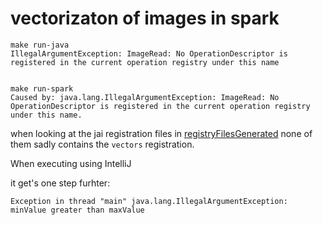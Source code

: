 # vectorizaton of images in spark

```
make run-java
IllegalArgumentException: ImageRead: No OperationDescriptor is registered in the current operation registry under this name


make run-spark
Caused by: java.lang.IllegalArgumentException: ImageRead: No OperationDescriptor is registered in the current operation registry under this name.
```



when looking at the jai registration files in [registryFilesGenerated](registryFilesGenerated) none of them sadly contains the `vectors` registration.

When executing using IntelliJ

it get's one step furhter:
````
Exception in thread "main" java.lang.IllegalArgumentException: minValue greater than maxValue

````